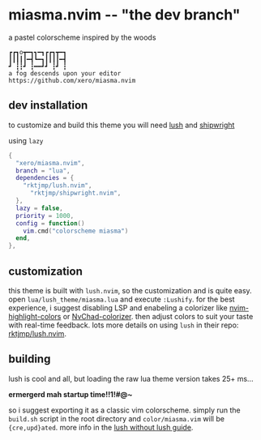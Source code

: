 # miasma.nvim -- "the dev branch"

a pastel colorscheme inspired by the woods

```
┏┏┓o┳━┓┓━┓┏┏┓┳━┓
┃┃┃┃┃━┫┗━┓┃┃┃┃━┫
┛ ┇┇┛ ┇━━┛┛ ┇┛ ┇
a fog descends upon your editor
https://github.com/xero/miasma.nvim
```

## dev installation

to customize and build this theme you will need [lush](https://github.com/rktjmp/lush.nvim) and [shipwright](https://github.com/rktjmp/shipwright.nvim)

using `lazy`

```lua
{
  "xero/miasma.nvim",
  branch = "lua",
  dependencies = {
    "rktjmp/lush.nvim",
	  "rktjmp/shipwright.nvim",
  },
  lazy = false,
  priority = 1000,
  config = function()
    vim.cmd("colorscheme miasma")
  end,
},
```

## customization

this theme is built with `lush.nvim`, so the customization and is quite easy.
open `lua/lush_theme/miasma.lua` and execute `:Lushify`. for the best experience,
i suggest disabling LSP and enabeling a colorizer like [nvim-highlight-colors](https://github.com/brenoprata10/nvim-highlight-colors) or [NvChad-colorizer](https://github.com/NvChad/nvim-colorizer.lua).
then adjust colors to suit your taste with real-time feedback.
lots more details on using `lush` in their repo: [rktjmp/lush.nvim](https://github.com/rktjmp/lush.nvim).

## building

lush is cool and all, but loading the raw lua theme version takes 25+ ms...

**ermergerd mah startup time!!1!#@~**

so i suggest exporting it as a classic vim colorscheme. simply run the
`build.sh` script in the root directory and `color/miasma.vim` will be
`{cre,upd}ated`. more info in the [lush without lush guide](https://github.com/rktjmp/lush.nvim/blob/main/BUILD.md).

